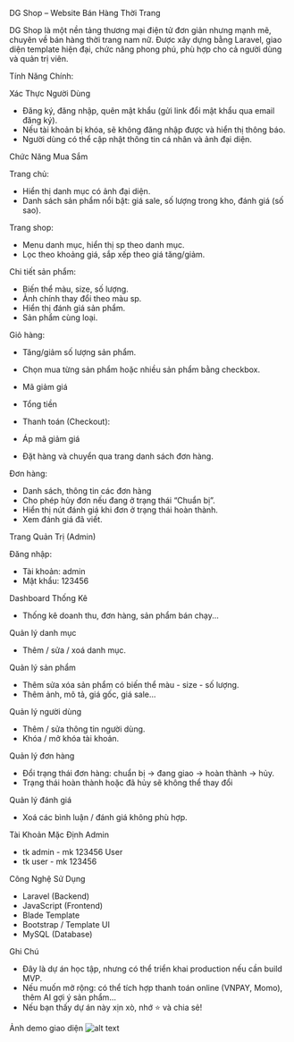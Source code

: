 DG Shop – Website Bán Hàng Thời Trang

DG Shop là một nền tảng thương mại điện tử đơn giản nhưng mạnh mẽ, chuyên về bán hàng thời trang nam nữ. Được xây dựng bằng Laravel, giao diện template hiện đại, chức năng phong phú, phù hợp cho cả người dùng và quản trị viên.

Tính Năng Chính:

Xác Thực Người Dùng
- Đăng ký, đăng nhập, quên mật khẩu (gửi link đổi mật khẩu qua email đăng ký).
- Nếu tài khoản bị khóa, sẽ không đăng nhập được và hiển thị thông báo.
- Người dùng có thể cập nhật thông tin cá nhân và ảnh đại diện.

Chức Năng Mua Sắm

Trang chủ:
- Hiển thị danh mục có ảnh đại diện.
- Danh sách sản phẩm nổi bật: giá sale, số lượng trong kho, đánh giá (số sao).

Trang shop:
- Menu danh mục, hiển thị sp theo danh mục.
- Lọc theo khoảng giá, sắp xếp theo giá tăng/giảm.

Chi tiết sản phẩm:
- Biến thể màu, size, số lượng.
- Ảnh chính thay đổi theo màu sp.
- Hiển thị đánh giá sản phẩm.
- Sản phẩm cùng loại.

Giỏ hàng:
- Tăng/giảm số lượng sản phẩm.
- Chọn mua từng sản phẩm hoặc nhiều sản phẩm bằng checkbox.
- Mã giảm giá
- Tổng tiền

- Thanh toán (Checkout):
- Áp mã giảm giá
- Đặt hàng và chuyển qua trang danh sách đơn hàng.

Đơn hàng:
- Danh sách, thông tin các đơn hàng
- Cho phép hủy đơn nếu đang ở trạng thái “Chuẩn bị”.
- Hiển thị nút đánh giá khi đơn ở trạng thái hoàn thành.
- Xem đánh giá đã viết.

Trang Quản Trị (Admin)

Đăng nhập:
- Tài khoản: admin
- Mật khẩu: 123456

Dashboard Thống Kê
- Thống kê doanh thu, đơn hàng, sản phẩm bán chạy...

Quản lý danh mục
- Thêm / sửa / xoá danh mục.

Quản lý sản phẩm
- Thêm sửa xóa sản phẩm có biến thể màu - size - số lượng.
- Thêm ảnh, mô tả, giá gốc, giá sale...

Quản lý người dùng
- Thêm / sửa thông tin người dùng.
- Khóa / mở khóa tài khoản.

Quản lý đơn hàng
- Đổi trạng thái đơn hàng: chuẩn bị → đang giao → hoàn thành → hủy.
- Trạng thái hoàn thành hoặc đã hủy sẽ không thể thay đổi

Quản lý đánh giá
- Xoá các bình luận / đánh giá không phù hợp.

Tài Khoản Mặc Định
Admin
- tk admin - mk 123456
User
- tk user - mk 123456

Công Nghệ Sử Dụng
- Laravel (Backend)
- JavaScript (Frontend)
- Blade Template
- Bootstrap / Template UI
- MySQL (Database)

Ghi Chú
- Đây là dự án học tập, nhưng có thể triển khai production nếu cần build MVP.
- Nếu muốn mở rộng: có thể tích hợp thanh toán online (VNPAY, Momo), thêm AI gợi ý sản phẩm...
- Nếu bạn thấy dự án này xịn xò, nhớ ⭐️ và chia sẻ!

Ảnh demo giao diện
![alt text](<Screenshot 2025-06-30 233522.png>)